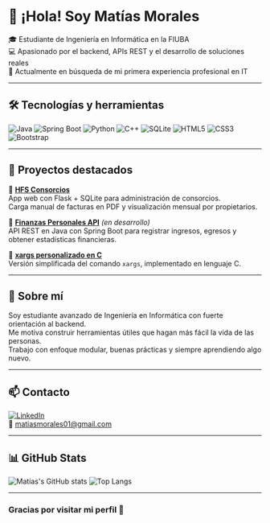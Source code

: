 # 👋 ¡Hola! Soy Matías Morales

🎓 Estudiante de Ingeniería en Informática en la FIUBA  
💻 Apasionado por el backend, APIs REST y el desarrollo de soluciones reales  
🚀 Actualmente en búsqueda de mi primera experiencia profesional en IT

---

## 🛠️ Tecnologías y herramientas

![Java](https://img.shields.io/badge/Java-ED8B00?style=for-the-badge&logo=java&logoColor=white)
![Spring Boot](https://img.shields.io/badge/Spring_Boot-6DB33F?style=for-the-badge&logo=springboot&logoColor=white)
![Python](https://img.shields.io/badge/Python-3776AB?style=for-the-badge&logo=python&logoColor=white)
![C++](https://img.shields.io/badge/C++-00599C?style=for-the-badge&logo=c%2b%2b&logoColor=white)
![SQLite](https://img.shields.io/badge/SQLite-003B57?style=for-the-badge&logo=sqlite&logoColor=white)
![HTML5](https://img.shields.io/badge/HTML5-E34F26?style=for-the-badge&logo=html5&logoColor=white)
![CSS3](https://img.shields.io/badge/CSS3-1572B6?style=for-the-badge&logo=css3&logoColor=white)
![Bootstrap](https://img.shields.io/badge/Bootstrap-563D7C?style=for-the-badge&logo=bootstrap&logoColor=white)

---

## 💼 Proyectos destacados

🔹 [**HFS Consorcios**](https://github.com/matimorales01/hfs)  
App web con Flask + SQLite para administración de consorcios.  
Carga manual de facturas en PDF y visualización mensual por propietarios.

🔹 [**Finanzas Personales API**](https://github.com/matimorales01/finanzas-api) *(en desarrollo)*  
API REST en Java con Spring Boot para registrar ingresos, egresos y obtener estadísticas financieras.

🔹 [**xargs personalizado en C**](https://github.com/matimorales01/xargs-c)  
Versión simplificada del comando `xargs`, implementado en lenguaje C.

---

## 📌 Sobre mí

Soy estudiante avanzado de Ingeniería en Informática con fuerte orientación al backend.  
Me motiva construir herramientas útiles que hagan más fácil la vida de las personas.  
Trabajo con enfoque modular, buenas prácticas y siempre aprendiendo algo nuevo.

---

## 📫 Contacto

[![LinkedIn](https://img.shields.io/badge/LinkedIn-matimorales01-blue?style=flat&logo=linkedin)](https://www.linkedin.com/in/matimorales01)  
📧 matiasmorales01@gmail.com

---

## 📊 GitHub Stats

![Matías's GitHub stats](https://github-readme-stats.vercel.app/api?username=matimorales01&show_icons=true&theme=default)
![Top Langs](https://github-readme-stats.vercel.app/api/top-langs/?username=matimorales01&layout=compact&theme=default)

---

### Gracias por visitar mi perfil 🙌
